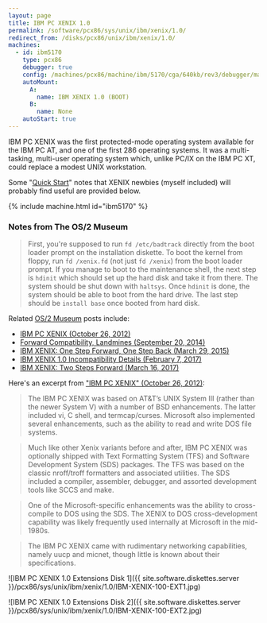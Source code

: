 ```yaml
---
layout: page
title: IBM PC XENIX 1.0
permalink: /software/pcx86/sys/unix/ibm/xenix/1.0/
redirect_from: /disks/pcx86/unix/ibm/xenix/1.0/
machines:
  - id: ibm5170
    type: pcx86
    debugger: true
    config: /machines/pcx86/machine/ibm/5170/cga/640kb/rev3/debugger/machine.xml
    autoMount:
      A:
        name: IBM XENIX 1.0 (BOOT)
      B:
        name: None
    autoStart: true
---
```


IBM PC XENIX was the first protected-mode operating system available for the IBM PC AT, and one of the first 286
operating systems.  It was a multi-tasking, multi-user operating system which, unlike PC/IX on the IBM PC XT,
could replace a modest UNIX workstation.

Some "[Quick Start](#notes-from-the-os2-museum)" notes that XENIX newbies (myself included) will probably find useful
are provided below.

{% include machine.html id="ibm5170" %}

### Notes from The OS/2 Museum

> First, you're supposed to run `fd /etc/badtrack` directly from the boot loader prompt on the installation diskette.
To boot the kernel from floppy, run `fd /xenix.fd` (not just `fd /xenix`) from the boot loader prompt. If you manage
to boot to the maintenance shell, the next step is `hdinit` which should set up the hard disk and take it from there.
The system should be shut down with `haltsys`.  Once `hdinit` is done, the system should be able to boot from the hard
drive. The last step should be `install base` once booted from hard disk.

Related [OS/2 Museum](http://www.os2museum.com/) posts include:

- [IBM PC XENIX (October 26, 2012)](http://www.os2museum.com/wp/ibm-pc-xenix/)
- [Forward Compatibility, Landmines (September 20, 2014)](http://www.os2museum.com/wp/forward-compatibility-landmines/)
- [IBM XENIX: One Step Forward, One Step Back (March 29, 2015)](http://www.os2museum.com/wp/ibm-xenix-one-step-forward-one-step-back/)
- [IBM XENIX 1.0 Incompatibility Details (February 7, 2017)](http://www.os2museum.com/wp/ibm-xenix-1-0-incompatibility-details/)
- [IBM XENIX: Two Steps Forward (March 16, 2017)](http://www.os2museum.com/wp/ibm-xenix-two-steps-forward/)

Here's an excerpt from ["IBM PC XENIX" (October 26, 2012)](http://www.os2museum.com/wp/ibm-pc-xenix/):

> The IBM PC XENIX was based on AT&amp;T’s UNIX System III (rather than the newer System V) with a number of BSD
enhancements. The latter included vi, C shell, and termcap/curses. Microsoft also implemented several enhancements,
such as the ability to read and write DOS file systems.

> Much like other Xenix variants before and after, IBM PC XENIX was optionally shipped with Text Formatting System
(TFS) and Software Development System (SDS) packages. The TFS was based on the classic nroff/troff formatters and
associated utilities. The SDS included a compiler, assembler, debugger, and assorted development tools like SCCS and
make.

> One of the Microsoft-specific enhancements was the ability to cross-compile to DOS using the SDS. The XENIX to DOS
cross-development capability was likely frequently used internally at Microsoft in the mid-1980s.

> The IBM PC XENIX came with rudimentary networking capabilities, namely uucp and micnet, though little is known about
their specifications.

![IBM PC XENIX 1.0 Extensions Disk 1]({{ site.software.diskettes.server }}/pcx86/sys/unix/ibm/xenix/1.0/IBM-XENIX-100-EXT1.jpg)

![IBM PC XENIX 1.0 Extensions Disk 2]({{ site.software.diskettes.server }}/pcx86/sys/unix/ibm/xenix/1.0/IBM-XENIX-100-EXT2.jpg)
